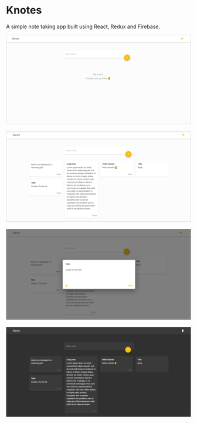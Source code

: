 # Knotes

A simple note taking app built using React, Redux and Firebase.
<br />

![Add note form](./images/demo-1.png)
<br />
<br />
![Masonry grid](./images/demo-2.png)
<br />
<br />
![Details modal](./images/demo-3.png)
<br />
<br />
![Dark mode](./images/demo-4.png)
